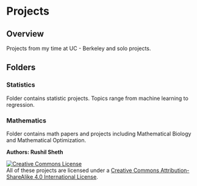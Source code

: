 # Projects

## Overview

Projects from my time at UC - Berkeley and solo projects. 

## Folders

### Statistics

Folder contains statistic projects. Topics range from machine learning to regression.

### Mathematics

Folder contains math papers and projects including Mathematical Biology and Mathematical Optimization.

**Authors: Rushil Sheth**

<a rel="license" href="http://creativecommons.org/licenses/by-sa/4.0/"><img alt="Creative Commons License" style="border-width:0" src="https://i.creativecommons.org/l/by-sa/4.0/88x31.png" /></a><br />All of these projects are licensed under a <a rel="license" href="http://creativecommons.org/licenses/by-sa/4.0/">Creative Commons Attribution-ShareAlike 4.0 International License</a>.
